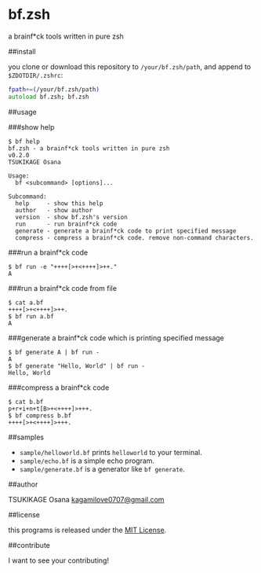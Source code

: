 bf.zsh
===

a brainf\*ck tools written in pure zsh

##install

you clone or download this repository to `/your/bf.zsh/path`, and append to `$ZDOTDIR/.zshrc`:

```zsh
fpath+=(/your/bf.zsh/path)
autoload bf.zsh; bf.zsh
```

##usage

###show help

```
$ bf help
bf.zsh - a brainf*ck tools written in pure zsh
v0.2.0
TSUKIKAGE Osana

Usage:
  bf <subcommand> [options]...

Subcommand:
  help     - show this help
  author   - show author
  version  - show bf.zsh's version
  run      - run brainf*ck code
  generate - generate a brainf*ck code to print specified message
  compress - compress a brainf*ck code. remove non-command characters.

```

###run a brainf\*ck code

```
$ bf run -e "++++[>+<++++]>++."
A
```

###run a brainf\*ck code from file

```
$ cat a.bf
++++[>+<++++]>++.
$ bf run a.bf
A
```

###generate a brainf\*ck code which is printing specified message

```
$ bf generate A | bf run -
A
$ bf generate "Hello, World" | bf run -
Hello, World
```

###compress a brainf\*ck code

```
$ cat b.bf
p+r+i+n+t[B>+<++++]>+++.
$ bf compress b.bf
++++[>+<++++]>+++.
```

##samples

  - `sample/helloworld.bf` prints `helloworld` to your terminal.
  - `sample/echo.bf` is a simple echo program.
  - `sample/generate.bf` is a generator like `bf generate`.

##author

TSUKIKAGE Osana <kagamilove0707@gmail.com>

##license

this programs is released under the [MIT License](http://opensource.org/license/MIT).

##contribute

I want to see your contributing!

